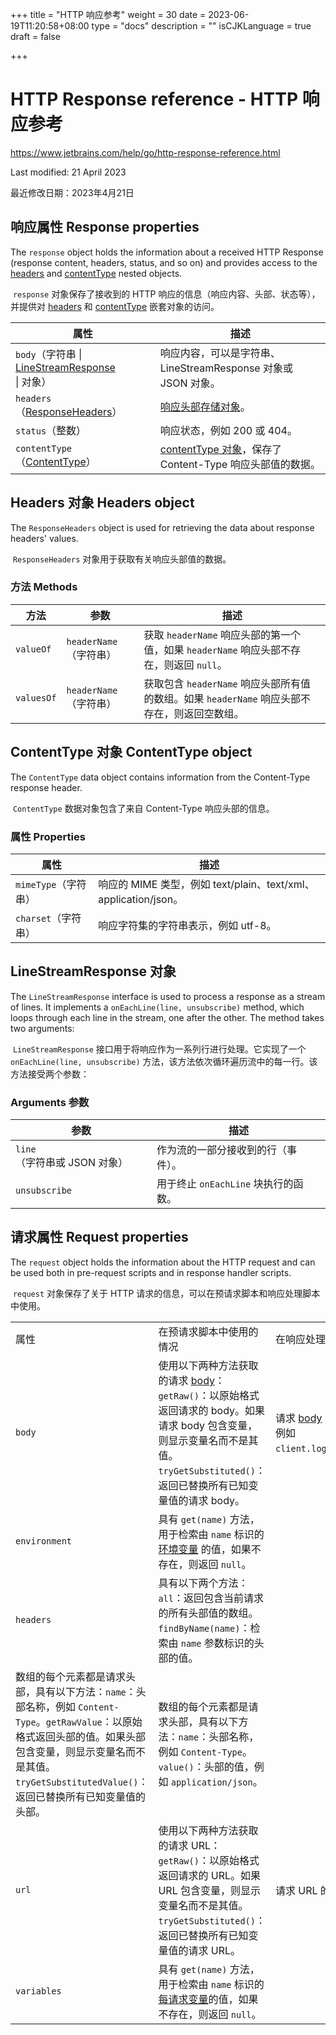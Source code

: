+++
title = "HTTP 响应参考"
weight = 30
date = 2023-06-19T11:20:58+08:00
type = "docs"
description = ""
isCJKLanguage = true
draft = false

+++
# HTTP Response reference﻿ - HTTP 响应参考

https://www.jetbrains.com/help/go/http-response-reference.html

Last modified: 21 April 2023

最近修改日期：2023年4月21日

## 响应属性 Response properties﻿

The `response` object holds the information about a received HTTP Response (response content, headers, status, and so on) and provides access to the [headers](https://www.jetbrains.com/help/go/http-response-reference.html#headers-reference) and [contentType](https://www.jetbrains.com/help/go/http-response-reference.html#content-type-reference) nested objects.

​	`response` 对象保存了接收到的 HTTP 响应的信息（响应内容、头部、状态等），并提供对 [headers](https://www.jetbrains.com/help/go/http-response-reference.html#headers-reference) 和 [contentType](https://www.jetbrains.com/help/go/http-response-reference.html#content-type-reference) 嵌套对象的访问。

| 属性                                                         | 描述                                                         |
| ------------------------------------------------------------ | ------------------------------------------------------------ |
| `body`（字符串 \| [LineStreamResponse](https://www.jetbrains.com/help/go/http-response-reference.html#linestreamresponse_reference) \| 对象） | 响应内容，可以是字符串、LineStreamResponse 对象或 JSON 对象。 |
| `headers`（[ResponseHeaders](https://www.jetbrains.com/help/go/http-response-reference.html#headers-reference)） | [响应头部存储对象](https://www.jetbrains.com/help/go/http-response-reference.html#headers-reference)。 |
| `status`（整数）                                             | 响应状态，例如 200 或 404。                                  |
| `contentType`（[ContentType](https://www.jetbrains.com/help/go/http-response-reference.html#content-type-reference)） | [contentType 对象](https://www.jetbrains.com/help/go/http-response-reference.html#content-type-reference)，保存了 Content-Type 响应头部值的数据。 |

## Headers 对象 Headers object﻿

The `ResponseHeaders` object is used for retrieving the data about response headers' values.

​	`ResponseHeaders` 对象用于获取有关响应头部值的数据。

### 方法 Methods﻿

| 方法       | 参数                   | 描述                                                         |
| ---------- | ---------------------- | ------------------------------------------------------------ |
| `valueOf`  | `headerName`（字符串） | 获取 `headerName` 响应头部的第一个值，如果 `headerName` 响应头部不存在，则返回 `null`。 |
| `valuesOf` | `headerName`（字符串） | 获取包含 `headerName` 响应头部所有值的数组。如果 `headerName` 响应头部不存在，则返回空数组。 |

## ContentType 对象 ContentType object﻿

The `ContentType` data object contains information from the Content-Type response header.

​	`ContentType` 数据对象包含了来自 Content-Type 响应头部的信息。

### 属性 Properties﻿

| 属性                 | 描述                                                         |
| -------------------- | ------------------------------------------------------------ |
| `mimeType`（字符串） | 响应的 MIME 类型，例如 text/plain、text/xml、application/json。 |
| `charset`（字符串）  | 响应字符集的字符串表示，例如 utf-8。                         |

## LineStreamResponse 对象

The `LineStreamResponse` interface is used to process a response as a stream of lines. It implements a `onEachLine(line, unsubscribe)` method, which loops through each line in the stream, one after the other. The method takes two arguments:

​	`LineStreamResponse` 接口用于将响应作为一系列行进行处理。它实现了一个 `onEachLine(line, unsubscribe)` 方法，该方法依次循环遍历流中的每一行。该方法接受两个参数：

### Arguments﻿ 参数

| 参数                         | 描述                                 |
| ---------------------------- | ------------------------------------ |
| `line`（字符串或 JSON 对象） | 作为流的一部分接收到的行（事件）。   |
| `unsubscribe`                | 用于终止 `onEachLine` 块执行的函数。 |

## 请求属性 Request properties﻿

The `request` object holds the information about the HTTP request and can be used both in pre-request scripts and in response handler scripts.

​	`request` 对象保存了关于 HTTP 请求的信息，可以在预请求脚本和响应处理脚本中使用。

|                                                              |                                                              |                                                              |
| ------------------------------------------------------------ | ------------------------------------------------------------ | ------------------------------------------------------------ |
| 属性                                                         | 在预请求脚本中使用的情况                                     | 在响应处理脚本中使用的情况                                   |
| `body`                                                       | 使用以下两种方法获取的请求 [body](https://www.jetbrains.com/help/go/exploring-http-syntax.html#provide-request-body)：`getRaw()`：以原始格式返回请求的 body。如果请求 body 包含变量，则显示变量名而不是其值。`tryGetSubstituted()`：返回已替换所有已知变量值的请求 body。 | 请求 [body](https://www.jetbrains.com/help/go/exploring-http-syntax.html#provide-request-body) 的字符串表示形式，例如 `client.log(request.body())`。 |
| `environment`                                                | 具有 `get(name)` 方法，用于检索由 `name` 标识的 [环境变量](https://www.jetbrains.com/help/go/exploring-http-syntax.html#environment-variables) 的值，如果不存在，则返回 `null`。 |                                                              |
| `headers`                                                    | 具有以下两个方法：`all`：返回包含当前请求的所有头部值的数组。`findByName(name)`：检索由 `name` 参数标识的头部的值。 |                                                              |
| 数组的每个元素都是请求头部，具有以下方法：`name`：头部名称，例如 `Content-Type`。`getRawValue`：以原始格式返回头部的值。如果头部包含变量，则显示变量名而不是其值。`tryGetSubstitutedValue()`：返回已替换所有已知变量值的头部。 | 数组的每个元素都是请求头部，具有以下方法：`name`：头部名称，例如 `Content-Type`。`value()`：头部的值，例如 `application/json`。 |                                                              |
| `url`                                                        | 使用以下两种方法获取的请求 URL：`getRaw()`：以原始格式返回请求的 URL。如果 URL 包含变量，则显示变量名而不是其值。`tryGetSubstituted()`：返回已替换所有已知变量值的请求 URL。 | 请求 URL 的字符串表示形式。                                  |
| `variables`                                                  | 具有 `get(name)` 方法，用于检索由 `name` 标识的[每请求变量](https://www.jetbrains.com/help/go/exploring-http-syntax.html#per_request_variables)的值，如果不存在，则返回 `null`。 |                                                              |

